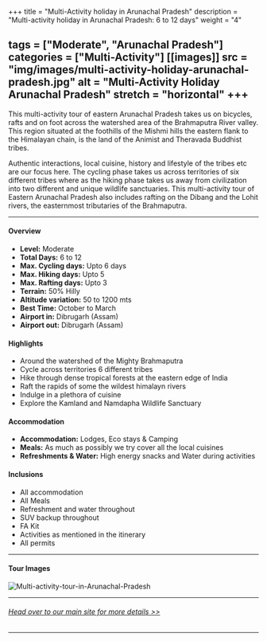 +++
title = "Multi-Activity holiday in Arunachal Pradesh"
description = "Multi-activity holiday in Arunachal Pradesh: 6 to 12 days"
weight = "4"

tags = ["Moderate", "Arunachal Pradesh"]
categories = ["Multi-Activity"]
[[images]]
  src = "img/images/multi-activity-holiday-arunachal-pradesh.jpg"
  alt = "Multi-Activity Holiday Arunachal Pradesh"
  stretch = "horizontal"
+++
---

This multi-activity tour of eastern Arunachal Pradesh takes us on bicycles, rafts and on foot across the watershed area of the Brahmaputra River valley. This region situated at the foothills of the Mishmi hills the eastern flank to the Himalayan chain, is the land of the Animist and Theravada Buddhist tribes.

Authentic interactions, local cuisine, history and lifestyle of the tribes etc are our focus here. The cycling phase takes us across territories of six different tribes where as the hiking phase takes us away from civilization into two different and unique wildlife sanctuaries. This multi-activity tour of Eastern Arunachal Pradesh also includes rafting on the Dibang and the Lohit rivers, the easternmost tributaries of the Brahmaputra.
<!--more-->

---



#### Overview

* **Level:** Moderate
* **Total Days:** 6 to 12
* **Max. Cycling days:** Upto 6 days
* **Max. Hiking days:** Upto 5
* **Max. Rafting days:** Upto 3
* **Terrain:** 50% Hilly 
* **Altitude variation:** 50 to 1200 mts
* **Best Time:** October to March
* **Airport in:** Dibrugarh (Assam)
* **Airport out:** Dibrugarh (Assam)


#### Highlights

* Around the watershed of the Mighty Brahmaputra
* Cycle across territories 6 different tribes
* Hike through dense tropical forests at the eastern edge of India
* Raft the rapids of some the wildest himalayn rivers
* Indulge in a plethora of cuisine
* Explore the Kamland and Namdapha Wildlife Sanctuary



#### Accommodation

* **Accommodation:**  Lodges, Eco stays & Camping
* **Meals:** As much as possibly we try cover all the local cuisines
* **Refreshments & Water:** High energy snacks and Water during activities

#### Inclusions

* All accommodation
* All Meals
* Refreshment and water throughout
* SUV backup throughout
* FA Kit
* Activities as mentioned in the itinerary
* All permits

---
#### Tour Images

![Multi-activity-tour-in-Arunachal-Pradesh](/img/images/multi-activity-tour-arunachal-pradesh.jpg)

---
###### [*Head over to our main site for more details >>*](https://nnejourneys.com/multiactivity/)

---
